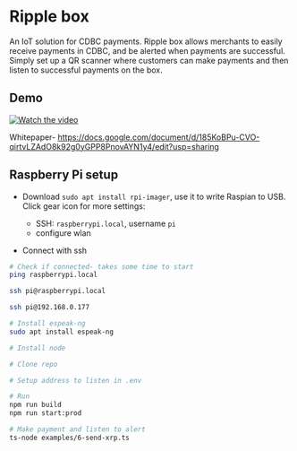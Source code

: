 # Ripple box

An IoT solution for CDBC payments. Ripple box allows merchants to easily receive payments in CDBC, and be alerted when payments are successful. Simply set up a QR scanner where customers can make payments and then listen to successful payments on the box.

## Demo

[![Watch the video](https://github.com/ripple-box/ripple-box/assets/49580849/9408d48e-1ef0-4569-8464-35f74f3acde6)](https://youtu.be/_TB_7EeIMY4)


Whitepaper- https://docs.google.com/document/d/185KoBPu-CVO-qirtvLZAdO8k92g0yGPP8PnovAYN1y4/edit?usp=sharing

## Raspberry Pi setup

- Download `sudo apt install rpi-imager`, use it to write Raspian to USB. Click gear icon for more settings:
  - SSH: `raspberrypi.local`, username `pi`
  - configure wlan

- Connect with ssh

```sh
# Check if connected- takes some time to start
ping raspberrypi.local

ssh pi@raspberrypi.local

ssh pi@192.168.0.177

# Install espeak-ng
sudo apt install espeak-ng

# Install node

# Clone repo

# Setup address to listen in .env

# Run
npm run build
npm run start:prod

# Make payment and listen to alert
ts-node examples/6-send-xrp.ts
```
